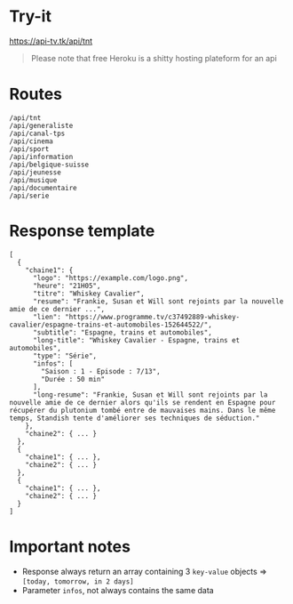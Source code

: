 # Try-it

https://api-tv.tk/api/tnt

> Please note that free Heroku is a shitty hosting plateform for an api

# Routes

```
/api/tnt
/api/generaliste
/api/canal-tps
/api/cinema
/api/sport
/api/information
/api/belgique-suisse
/api/jeunesse
/api/musique
/api/documentaire
/api/serie
```

# Response template

```
[
  {
    "chaine1": {
      "logo": "https://example.com/logo.png",
      "heure": "21H05",
      "titre": "Whiskey Cavalier",
      "resume": "Frankie, Susan et Will sont rejoints par la nouvelle amie de ce dernier ...",
      "lien": "https://www.programme.tv/c37492889-whiskey-cavalier/espagne-trains-et-automobiles-152644522/",
      "subtitle": "Espagne, trains et automobiles",
      "long-title": "Whiskey Cavalier - Espagne, trains et automobiles",
      "type": "Série",
      "infos": [
        "Saison : 1 - Episode : 7/13",
        "Durée : 50 min"
      ],
      "long-resume": "Frankie, Susan et Will sont rejoints par la nouvelle amie de ce dernier alors qu'ils se rendent en Espagne pour récupérer du plutonium tombé entre de mauvaises mains. Dans le même temps, Standish tente d'améliorer ses techniques de séduction."
    },
    "chaine2": { ... }
  },
  {
    "chaine1": { ... },
    "chaine2": { ... }
  },
  {
    "chaine1": { ... },
    "chaine2": { ... }
  }
]
```

# Important notes

- Response always return an array containing 3 `key-value` objects => `[today, tomorrow, in 2 days]`
- Parameter `infos`, not always contains the same data

